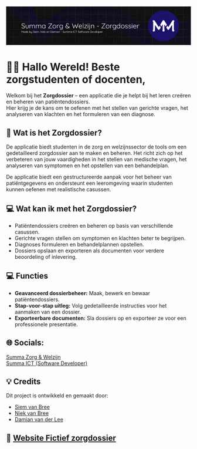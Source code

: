 ![Profile Banner](https://github.com/Siemsie69/Summa-zorg/blob/main/summa-banner.png)

# 👋🏼 Hallo Wereld! Beste zorgstudenten of docenten,

Welkom bij het **Zorgdossier** – een applicatie die je helpt bij het leren creëren en beheren van patiëntendossiers.  
Hier krijg je de kans om te oefenen met het stellen van gerichte vragen, het analyseren van klachten en het formuleren van een diagnose.

## 💫 Wat is het Zorgdossier?

De applicatie biedt studenten in de zorg en welzijnssector de tools om een gedetailleerd zorgdossier aan te maken en beheren. Het richt zich op het verbeteren van jouw vaardigheden in het stellen van medische vragen, het analyseren van symptomen en het opstellen van een behandelplan. 

De applicatie biedt een gestructureerde aanpak voor het beheer van patiëntgegevens en ondersteunt een leeromgeving waarin studenten kunnen oefenen met realistische casussen.

## 💻 Wat kan ik met het Zorgdossier?

- Patiëntendossiers creëren en beheren op basis van verschillende casussen.
- Gerichte vragen stellen om symptomen en klachten beter te begrijpen.
- Diagnoses formuleren en behandelplannen opstellen.
- Dossiers opslaan en exporteren als documenten voor verdere beoordeling of inlevering.

## 💻 Functies

- **Geavanceerd dossierbeheer:** Maak, bewerk en bewaar patiëntendossiers.
- **Stap-voor-stap uitleg:** Volg gedetailleerde instructies voor het aanmaken van een dossier.
- **Exporteerbare documenten:** Sla dossiers op en exporteer ze voor een professionele presentatie.

## 🌐 Socials:

[Summa Zorg & Welzijn](https://www.summacollege.nl/studiekeuze/scholen/summa-zorg-welzijn)  
[Summa ICT (Software Developer)](https://www.summacollege.nl/studiekeuze/scholen/summa-ict)  

## 💡 Credits

Dit project is ontwikkeld en gemaakt door:

- [Siem van Bree](https://www.linkedin.com/in/siemvanbree)
- [Niek van Bree](https://www.linkedin.com/in/niek-van-bree)
- [Damian van der Lee](https://www.linkedin.com/in/damianvanderlee)

## 🔗 [Website Fictief zorgdossier](https://zorgdossier.siemvanbree.nl/)
